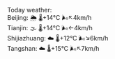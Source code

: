 Today weather:  
Beijing: 🌦   🌡️+14°C 🌬️↖4km/h  
Tianjin: 🌫  🌡️+14°C 🌬️←4km/h  
Shijiazhuang: ☁️   🌡️+12°C 🌬️↘6km/h  
Tangshan: ☁️   🌡️+15°C 🌬️↖7km/h  
